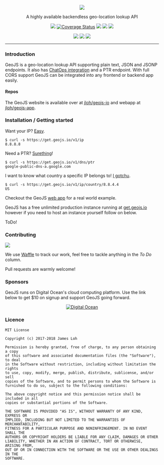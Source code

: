 <p align="center">
  <img src="https://geojs.io/img/logo.png">
</p>

<p align="center">
  A highly available backendless geo-location lookup API
</p>

<p align="center">
  <a href="https://circleci.com/gh/jloh/geojs"><img src="https://img.shields.io/circleci/project/github/jloh/geojs.svg"></a>
  <a href='https://coveralls.io/github/jloh/geojs?branch=master'><img src='https://coveralls.io/repos/github/jloh/geojs/badge.svg?branch=master' alt='Coverage Status' /></a>
  <img src="https://img.shields.io/github/release/jloh/geojs.svg">
  <img src="https://img.shields.io/github/license/jloh/geojs.svg">
  <a href="https://gitter.im/jloh/geojs"><img src="https://img.shields.io/gitter/room/jloh/geojs.svg?logo=gitter-white"></a>
</p>
<p align="center">
  <a href="https://jloh.slack.com/apps/A6WCHU48J-geojs"><img src="https://img.shields.io/badge/slack-app-E01765.svg"></a>
  <a href="https://twistapp.com/integrations/install/198_a1a4dc4678cb01d89cdc4533"><img src="https://img.shields.io/badge/twist-app-46bc99.svg"></a>
  <a href="https://marketplace.atlassian.com/plugins/com.jloh.geojs/server/overview"><img src="https://img.shields.io/badge/hipchat-app-003366.svg"></a>
</p>

---

### Introduction

GeoJS is a geo-location lookup API supporting plain text, JSON and JSONP endpoints. It also has [ChatOps integration](https://geojs.io/docs/chatops/) and a PTR endpoint. With full CORS support GeoJS can be integrated into any frontend or backend app easily.

#### Repos

The GeoJS website is available over at [jloh/geojs-io](https://github.com/jloh/geojs-io) and webapp at [jloh/geojs-app](https://github.com/jloh/geojs-app).

### Installation / Getting started

Want your IP? [Easy](https://get.geojs.io/v1/ip).
```
$ curl -s https://get.geojs.io/v1/ip
8.8.8.8
```

Need a PTR? [Surething](https://get.geojs.io/v1/dns/ptr)!
```
$ curl -s https://get.geojs.io/v1/dns/ptr
google-public-dns-a.google.com
```

I want to know what country a specific IP belongs to! [I gotchu](https://get.geojs.io/v1/ip/country/8.8.8.8).

```
$ curl -s https://get.geojs.io/v1/ip/country/8.8.4.4
US
```

Checkout the GeoJS [web app](https://app.geojs.io) for a real world example.

GeoJS has a free unlimited production instance running at [get.geojs.io](https://get.geojs.io/v1/ip) however if you need to host an instance yourself follow on below.

ToDo!

### Contributing

<a href="https://waffle.io/jloh/geojs"><img src="https://badge.waffle.io/jloh/geojs.svg"></a>

We use [Waffle](https://waffle.io/jloh/geojs) to track our work, feel free to tackle anything in the *To Do* column.

Pull requests are warmly welcome!

### Sponsors

GeoJS runs on Digital Ocean's cloud computing platform. Use the link below to get $10 on signup and support GeoJS going forward.

<p align="center">
  <a href="https://m.do.co/c/2c9ab4daaa8d/" title="DigitalOcean: Cloud Computing, Simplicity at Scale">
    <img src="https://geojs.io/img/DO_Logo_horizontal_blue.svg" alt="Digital Ocean">
  </a>
</p>

### Licence

```
MIT License

Copyright (c) 2017-2018 James Loh

Permission is hereby granted, free of charge, to any person obtaining a copy
of this software and associated documentation files (the "Software"), to deal
in the Software without restriction, including without limitation the rights
to use, copy, modify, merge, publish, distribute, sublicense, and/or sell
copies of the Software, and to permit persons to whom the Software is
furnished to do so, subject to the following conditions:

The above copyright notice and this permission notice shall be included in all
copies or substantial portions of the Software.

THE SOFTWARE IS PROVIDED "AS IS", WITHOUT WARRANTY OF ANY KIND, EXPRESS OR
IMPLIED, INCLUDING BUT NOT LIMITED TO THE WARRANTIES OF MERCHANTABILITY,
FITNESS FOR A PARTICULAR PURPOSE AND NONINFRINGEMENT. IN NO EVENT SHALL THE
AUTHORS OR COPYRIGHT HOLDERS BE LIABLE FOR ANY CLAIM, DAMAGES OR OTHER
LIABILITY, WHETHER IN AN ACTION OF CONTRACT, TORT OR OTHERWISE, ARISING FROM,
OUT OF OR IN CONNECTION WITH THE SOFTWARE OR THE USE OR OTHER DEALINGS IN THE
SOFTWARE.
```
